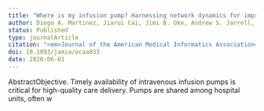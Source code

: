 ```yaml
---
title: "Where is my infusion pump? Harnessing network dynamics for improved hospital equipment fleet management"
author: Diego A. Martinez, Jiarui Cai, Jimi B. Oke, Andrew S. Jarrell, Felipe Feijoo, Jeffrey Appelbaum, Eili Klein, Sean Barnes, Scott R. Levin
status: Published
type: journalArticle
citation: "<em>Journal of the American Medical Informatics Association</em>, <b>27</b>(6):884-892"
doi: 10.1093/jamia/ocaa033
date: 2020-06-01
---
```



AbstractObjective.  Timely availability of intravenous infusion pumps is critical for high-quality care delivery. Pumps are shared among hospital units, often w
